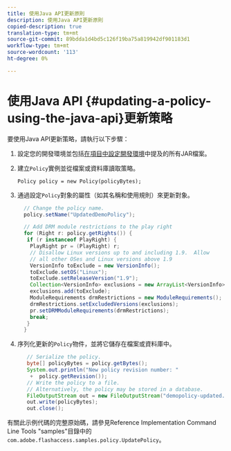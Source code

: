 ```yaml
---
title: 使用Java API更新原則
description: 使用Java API更新原則
copied-description: true
translation-type: tm+mt
source-git-commit: 89bdda1d4bd5c126f19ba75a819942df901183d1
workflow-type: tm+mt
source-wordcount: '113'
ht-degree: 0%

---
```



# 使用Java API {#updating-a-policy-using-the-java-api}更新策略

要使用Java API更新策略，請執行以下步驟：

1. 設定您的開發環境並包括[在項目中設定開發環境](../../aaxs-protecting-content/content-setting-up-the-sdk/content-setting-up-the-dev-env.md)中提及的所有JAR檔案。
1. 建立`Policy`實例並從檔案或資料庫讀取策略。

   ```
   Policy policy = new Policy(policyBytes);
   ```

1. 通過設定`Policy`對象的屬性（如其名稱和使用規則）來更新對象。

   ```java
     // Change the policy name.  
     policy.setName("UpdatedDemoPolicy");  
   
     // Add DRM module restrictions to the play right  
     for (Right r: policy.getRights()) {  
      if (r instanceof PlayRight) {  
       PlayRight pr = (PlayRight) r;  
       // Disallow Linux versions up to and including 1.9.  Allow  
       // all other OSes and Linux versions above 1.9  
       VersionInfo toExclude = new VersionInfo();  
       toExclude.setOS("Linux");  
       toExclude.setReleaseVersion("1.9");  
       Collection<VersionInfo> exclusions = new ArrayList<VersionInfo>();  
       exclusions.add(toExclude);  
       ModuleRequirements drmRestrictions = new ModuleRequirements();  
       drmRestrictions.setExcludedVersions(exclusions);  
       pr.setDRMModuleRequirements(drmRestrictions);  
       break;  
      }  
     }
   ```

1. 序列化更新的`Policy`物件，並將它儲存在檔案或資料庫中。

   ```java
      // Serialize the policy.  
      byte[] policyBytes = policy.getBytes();  
      System.out.println("New policy revision number: "  
       +  policy.getRevision());      
      // Write the policy to a file.   
      // Alternatively, the policy may be stored in a database.  
      FileOutputStream out = new FileOutputStream("demopolicy-updated.pol");  
      out.write(policyBytes);  
      out.close(); 
   ```

有關此示例代碼的完整原始碼，請參見Reference Implementation Command Line Tools &quot;samples&quot;目錄中的`com.adobe.flashaccess.samples.policy.UpdatePolicy`。
